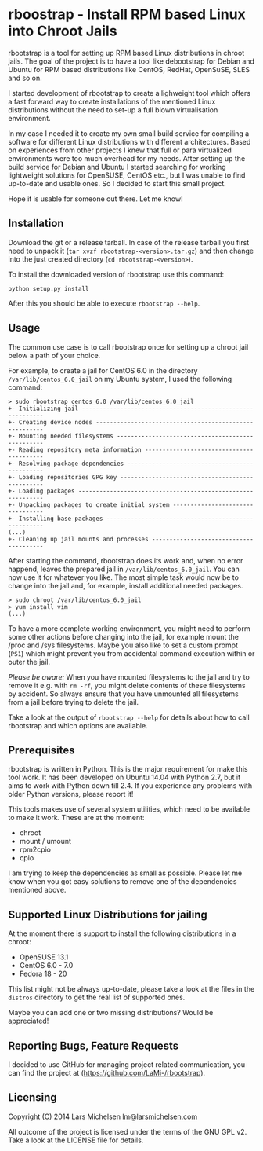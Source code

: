 # rboostrap - Install RPM based Linux into Chroot Jails

rbootstrap is a tool for setting up RPM based Linux distributions in chroot
jails. The goal of the project is to have a tool like debootstrap for Debian and
Ubuntu for RPM based distributions like CentOS, RedHat, OpenSuSE, SLES and so on.

I started development of rbootstrap to create a lighweight tool which offers a
fast forward way to create installations of the mentioned Linux distributions
without the need to set-up a full blown virtualisation environment.

In my case I needed it to create my own small build service for compiling a
software for different Linux distributions with different architectures. Based
on experiences from other projects I knew that full or para virtualized
environments were too much overhead for my needs. After setting up the build
service for Debian and Ubuntu I started searching for working lightweight
solutions for OpenSUSE, CentOS etc., but I was unable to find up-to-date and
usable ones. So I decided to start this small project.

Hope it is usable for someone out there. Let me know!

## Installation

Download the git or a release tarball. In case of the release tarball you
first need to unpack it (`tar xvzf rbootstrap-<version>.tar.gz`) and then
change into the just created directory (`cd rbootstrap-<version>`).

To install the downloaded version of rbootstrap use this command:

```
python setup.py install
```

After this you should be able to execute `rbootstrap --help`.

## Usage

The common use case is to call rbootstrap once for setting up a chroot jail
below a path of your choice.

For example, to create a jail for CentOS 6.0 in the directory
`/var/lib/centos_6.0_jail` on my Ubuntu system, I used the following command:

```
> sudo rbootstrap centos_6.0 /var/lib/centos_6.0_jail
+- Initializing jail -----------------------------------------------------------
+- Creating device nodes -------------------------------------------------------
+- Mounting needed filesystems -------------------------------------------------
+- Reading repository meta information -----------------------------------------
+- Resolving package dependencies ----------------------------------------------
+- Loading repositories GPG key ------------------------------------------------
+- Loading packages ------------------------------------------------------------
+- Unpacking packages to create initial system ---------------------------------
+- Installing base packages ----------------------------------------------------
(...)
+- Cleaning up jail mounts and processes ---------------------------------------
```

After starting the command, rbootstrap does its work and, when no error happend,
leaves the prepared jail in `/var/lib/centos_6.0_jail`. You can now use it
for whatever you like. The most simple task would now be to change into the
jail and, for example, install additional needed packages.

```
> sudo chroot /var/lib/centos_6.0_jail
> yum install vim
(...)
```

To have a more complete working environment, you might need to perform some
other actions before changing into the jail, for example mount the /proc and
/sys filesystems. Maybe you also like to set a custom prompt (`PS1`) which
might prevent you from accidental command execution within or outer the jail.

*Please be aware:* When you have mounted filesystems to the jail and try to
remove it e.g. with `rm -rf`, you might delete contents of these filesystems
by accident. So always ensure that you have unmounted all filesystems from
a jail before trying to delete the jail.

Take a look at the output of `rbootstrap --help` for details about how to
call rbootstrap and which options are available.

## Prerequisites

rbootstrap is written in Python. This is the major requirement for make this
tool work. It has been developed on Ubuntu 14.04 with Python 2.7, but it aims
to work with Python down till 2.4. If you experience any problems with older
Python versions, please report it!

This tools makes use of several system utilities, which need to be available
to make it work. These are at the moment:

* chroot
* mount / umount
* rpm2cpio
* cpio

I am trying to keep the dependencies as small as possible. Please let me know
when you got easy solutions to remove one of the dependencies mentioned above.

## Supported Linux Distributions for jailing

At the moment there is support to install the following distributions in a chroot:

* OpenSUSE 13.1
* CentOS 6.0 - 7.0
* Fedora 18 - 20

This list might not be always up-to-date, please take a look at the files
in the `distros` directory to get the real list of supported ones.

Maybe you can add one or two missing distributions? Would be appreciated!

## Reporting Bugs, Feature Requests

I decided to use GitHub for managing project related communication, you
can find the project at (https://github.com/LaMi-/rbootstrap).

## Licensing

Copyright (C) 2014 Lars Michelsen <lm@larsmichelsen.com>

All outcome of the project is licensed under the terms of the GNU GPL v2.
Take a look at the LICENSE file for details.
